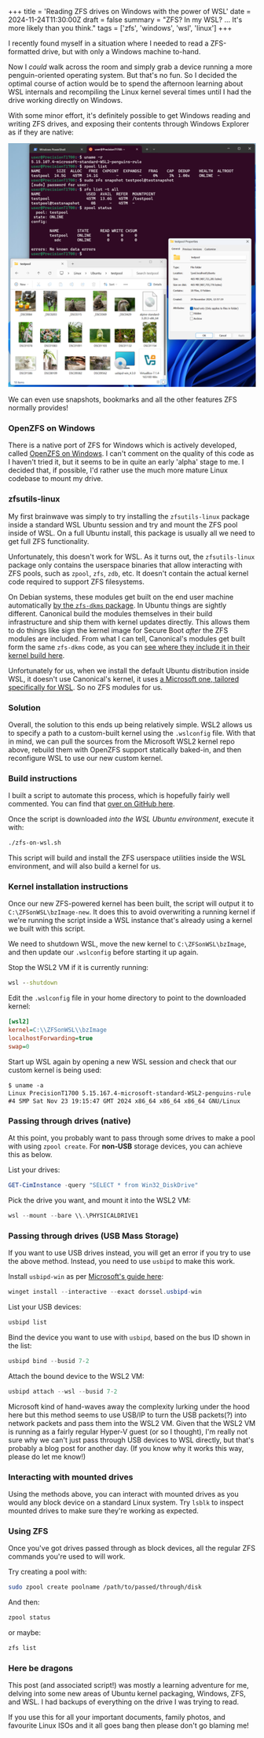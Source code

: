 +++
title = 'Reading ZFS drives on Windows with the power of WSL'
date = 2024-11-24T11:30:00Z
draft = false
summary = "ZFS? In my WSL? ... It's more likely than you think."
tags = ['zfs', 'windows', 'wsl', 'linux']
+++

I recently found myself in a situation where I needed to read a ZFS-formatted drive, but with only a Windows machine to-hand.

Now I _could_ walk across the room and simply grab a device running a more penguin-oriented operating system. But that's no fun. So I decided the optimal course of action would be to spend the afternoon learning about WSL internals and recompiling the Linux kernel several times until I had the drive working directly on Windows.

With some minor effort, it's definitely possible to get Windows reading and writing ZFS drives, and exposing their contents through Windows Explorer as if they are native:

![Screenshot of a pool accessible from Windows Explorer](cursed.png)

We can even use snapshots, bookmarks and all the other features ZFS normally provides!

### OpenZFS on Windows

There is a native port of ZFS for Windows which is actively developed, called [OpenZFS on Windows](https://github.com/openzfsonwindows/openzfs). I can't comment on the quality of this code as I haven't tried it, but it seems to be in quite an early 'alpha' stage to me. I decided that, if possible, I'd rather use the much more mature Linux codebase to mount my drive.

### zfsutils-linux
My first brainwave was simply to try installing the `zfsutils-linux` package inside a standard WSL Ubuntu session and try and mount the ZFS pool inside of WSL. On a full Ubuntu install, this package is usually all we need to get full ZFS functionality.

Unfortunately, this doesn't work for WSL. As it turns out, the `zfsutils-linux` package only contains the userspace binaries that allow interacting with ZFS pools, such as `zpool`, `zfs`, `zdb`, etc. It doesn't contain the actual kernel code required to support ZFS filesystems.

On Debian systems, these modules get built on the end user machine automatically [by the `zfs-dkms` package](https://packages.debian.org/bookworm/zfs-dkms). In Ubuntu things are sightly different. Canonical build the modules themselves in their build infrastructure and ship them with kernel updates directly. This allows them to do things like sign the kernel image for Secure Boot _after_ the ZFS modules are included. From what I can tell, Canonical's modules get built form the same `zfs-dkms` code, as you can [see where they include it in their kernel build here](https://git.launchpad.net/~ubuntu-kernel/ubuntu/+source/linux/+git/noble/tree/debian/scripts/dkms-build-configure--zfs).

Unfortunately for us, when we install the default Ubuntu distribution inside WSL, it doesn't use Canonical's kernel, it uses [a Microsoft one, tailored specifically for WSL](https://github.com/microsoft/WSL2-Linux-Kernel). So no ZFS modules for us.

### Solution
Overall, the solution to this ends up being relatively simple. WSL2 allows us to specify a path to a custom-built kernel using the `.wslconfig` file. With that in mind, we can pull the sources from the Microsoft WSL2 kernel repo above, rebuild them with OpenZFS support statically baked-in, and then reconfigure WSL to use our new custom kernel.

### Build instructions
I built a script to automate this process, which is hopefully fairly well commented. You can find that [over on GitHub here](https://github.com/alexhaydock/zfs-on-wsl).

Once the script is downloaded _into the WSL Ubuntu environment_, execute it with:
```sh
./zfs-on-wsl.sh
```

This script will build and install the ZFS userspace utilities inside the WSL environment, and will also build a kernel for us.

### Kernel installation instructions
Once our new ZFS-powered kernel has been built, the script will output it to `C:\ZFSonWSL\bzImage-new`. It does this to avoid overwriting a running kernel if we're running the script inside a WSL instance that's already using a kernel we built with this script.

We need to shutdown WSL, move the new kernel to `C:\ZFSonWSL\bzImage`, and then update our `.wslconfig` before starting it up again.

Stop the WSL2 VM if it is currently running:
```bat
wsl --shutdown
```

Edit the `.wslconfig` file in your home directory to point to the downloaded kernel:
```ini
[wsl2]
kernel=C:\\ZFSonWSL\\bzImage
localhostForwarding=true
swap=0
```

Start up WSL again by opening a new WSL session and check that our custom kernel is being used:
```
$ uname -a
Linux PrecisionT1700 5.15.167.4-microsoft-standard-WSL2-penguins-rule #4 SMP Sat Nov 23 19:15:47 GMT 2024 x86_64 x86_64 x86_64 GNU/Linux
```

### Passing through drives (native)
At this point, you probably want to pass through some drives to make a pool with using `zpool create`. For **non-USB** storage devices, you can achieve this as below.

List your drives:
```powershell
GET-CimInstance -query "SELECT * from Win32_DiskDrive"
```

Pick the drive you want, and mount it into the WSL2 VM:
```powershell
wsl --mount --bare \\.\PHYSICALDRIVE1
```

### Passing through drives (USB Mass Storage)
If you want to use USB drives instead, you will get an error if you try to use the above method. Instead, you need to use `usbipd` to make this work.

Install `usbipd-win` as per [Microsoft's guide here](https://learn.microsoft.com/en-us/windows/wsl/connect-usb):
```powershell
winget install --interactive --exact dorssel.usbipd-win
```

List your USB devices:
```powershell
usbipd list
```

Bind the device you want to use with `usbipd`, based on the bus ID shown in the list:
```powershell
usbipd bind --busid 7-2
```

Attach the bound device to the WSL2 VM:
```powershell
usbipd attach --wsl --busid 7-2
```

Microsoft kind of hand-waves away the complexity lurking under the hood here but this method seems to use USB/IP to turn the USB packets(?) into network packets and pass them into the WSL2 VM. Given that the WSL2 VM is running as a fairly regular Hyper-V guest (or so I thought), I'm really not sure why we can't just pass through USB devices to WSL directly, but that's probably a blog post for another day. (If you know why it works this way, please do let me know!)

### Interacting with mounted drives
Using the methods above, you can interact with mounted drives as you would any block device on a standard Linux system. Try `lsblk` to inspect mounted drives to make sure they're working as expected.

### Using ZFS
Once you've got drives passed through as block devices, all the regular ZFS commands you're used to will work.

Try creating a pool with:
```sh
sudo zpool create poolname /path/to/passed/through/disk
```

And then:
```sh
zpool status
```

or maybe:
```sh
zfs list
```

### Here be dragons
This post (and associated script!) was mostly a learning adventure for me, delving into some new areas of Ubuntu kernel packaging, Windows, ZFS, and WSL. I had backups of everything on the drive I was trying to read.

If you use this for all your important documents, family photos, and favourite Linux ISOs and it all goes bang then please don't go blaming me!
